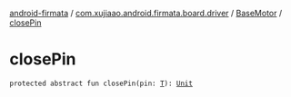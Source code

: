 [android-firmata](../../index.md) / [com.xujiaao.android.firmata.board.driver](../index.md) / [BaseMotor](index.md) / [closePin](./close-pin.md)

# closePin

`protected abstract fun closePin(pin: `[`T`](index.md#T)`): `[`Unit`](https://kotlinlang.org/api/latest/jvm/stdlib/kotlin/-unit/index.html)